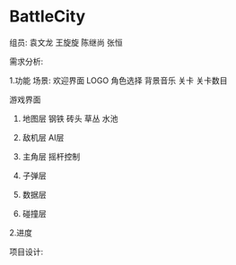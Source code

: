 BattleCity
==========
组员:
袁文龙
王旋旋
陈继尚
张恒


需求分析:

1.功能
场景:
欢迎界面
 LOGO
 角色选择
 背景音乐
关卡
 关卡数目
 
游戏界面

1. 地图层
 钢铁
 砖头
 草丛
 水池
  
2. 敌机层
 AI层
 
3. 主角层
 摇杆控制

4. 子弹层

5. 数据层

6. 碰撞层


2.进度


项目设计:


